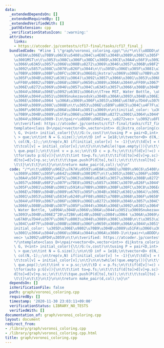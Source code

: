 ```yaml
---
data:
  _extendedDependsOn: []
  _extendedRequiredBy: []
  _extendedVerifiedWith: []
  _pathExtension: cpp
  _verificationStatusIcon: ':warning:'
  attributes:
    links:
    - https://atcoder.jp/contests/cf17-final/tasks/cf17_final_j
  bundledCode: "#line 1 \"graph/voronoi_coloring.cpp\"\n/*\n\t\u8DDD\u96E2\u7A7A\u9593\
    \u4E0A\u306E\u70B9\u96C6\u5408\u304C\u4E0E\u3048\u3089\u308C\u305F\u6642\u306B\
    \u3001MST\n\t\u3053\u308C\u306F\u30DC\u30ED\u30CE\u30A4\u56F3\u3092\u4F5C\u3063\
    \u3066\u63A5\u3057\u3066\u308B\u8272\u3069\u3046\u3057\u306B\u98F2\u307F\u7DE8\
    \u3092\u5857\u308C\u3070\u826F\u3044\n\t\u305D\u306E\u305F\u3081\u306B\u3001\u591A\
    \u70B9\u30B9\u30BF\u30FC\u30C8\u306Edijkstra(\u3069\u306E\u70B9\u304B\u3089\u6765\
    \u305F\u304B\u3082\u6301\u3064)\u3092\u3057\u3066\u3001\u3053\u306E\u5834\u6240\
    \uFF08\u9802\u70B9\u3068\u306F\u9650\u3089\u306A\u3044\uFF09\u3067\u306F\u3069\
    \u306E\u8272\u3069\u3046\u3057\u304C\u63A5\u3057\u3066\u308B\u304B\u307F\u305F\
    \u3044\u306A\u306E\u3092\u6301\u3064\n\tTree MST, Water Bottle, \u899A\u3048\u3066\
    \u306A\u3044\u3051\u3069Snukezavodsk\u304B\u306A\u3093\u304B\u306E2^20\u72B6\u614B\
    \u306E\u3084\u3064 \u306A\u3069\u306F\u3053\u306E\u67A0\u7D44\u307F\u3067\u8003\
    \u3048\u3089\u308C\u308B\n\t\u3053\u306E\u5B9F\u88C5\u304C\u4F7F\u3048\u308B\u3068\
    \u306F\u9650\u3089\u306A\u3044\u3051\u3069\n\n\tinitial_color: \u305D\u306E\u9802\
    \u70B9\u304B\u3089\u51FA\u3066\u304F\u308B\u8272\u3001\u3064\u3044\u3066\u306A\
    \u3044\u306A\u3089-1\n\tpair<\u8DDD\u96E2vec,\u8272vec> \u3092\u8FD4\u3059\n\t\
    \n\tverified: https://atcoder.jp/contests/cf17-final/tasks/cf17_final_j\n*/\n\
    template<class D>\npair<vector<D>,vector<int>> dijkstra_coloring(const vector<vector<pair<int,D>>>&\
    \ G, V<int> initial_color){\t//G:(v,cost)\n\tusing P = pair<D,int>;\n\tpriority_queue<P,vector<P>,greater<P>\
    \ > que;\n\tint N = G.size();\n\n\tD inf = 1e18;\n\tvector<D> d(N,inf);\n\tV<int>\
    \ col(N,-1);;\n\trep(v,N) if(initial_color[v] != -1){\n\t\td[v] = 0;\n\t\tque.push(P(0,v));\n\
    \t\tcol[v] = initial_color[v];\n\t}\n\n\twhile(!que.empty()){\n\t\tP p = que.top();\
    \ que.pop();\n\t\tint v = p.sc;\n\t\tD c = p.fs;\n\t\tif(d[v]!=c) continue;\n\t\
    \tfor(auto p:G[v]){\n\t\t\tint to=p.fs;\n\t\t\tif(d[to]>d[v]+p.sc){\n\t\t\t\t\
    d[to]=d[v]+p.sc;\n\t\t\t\tque.push(P(d[to],to));\n\t\t\t\tcol[to] = col[v];\n\t\
    \t\t}\n\t\t}\n\t}\n\n\treturn make_pair(d,col);\n}\n"
  code: "/*\n\t\u8DDD\u96E2\u7A7A\u9593\u4E0A\u306E\u70B9\u96C6\u5408\u304C\u4E0E\u3048\
    \u3089\u308C\u305F\u6642\u306B\u3001MST\n\t\u3053\u308C\u306F\u30DC\u30ED\u30CE\
    \u30A4\u56F3\u3092\u4F5C\u3063\u3066\u63A5\u3057\u3066\u308B\u8272\u3069\u3046\
    \u3057\u306B\u98F2\u307F\u7DE8\u3092\u5857\u308C\u3070\u826F\u3044\n\t\u305D\u306E\
    \u305F\u3081\u306B\u3001\u591A\u70B9\u30B9\u30BF\u30FC\u30C8\u306Edijkstra(\u3069\
    \u306E\u70B9\u304B\u3089\u6765\u305F\u304B\u3082\u6301\u3064)\u3092\u3057\u3066\
    \u3001\u3053\u306E\u5834\u6240\uFF08\u9802\u70B9\u3068\u306F\u9650\u3089\u306A\
    \u3044\uFF09\u3067\u306F\u3069\u306E\u8272\u3069\u3046\u3057\u304C\u63A5\u3057\
    \u3066\u308B\u304B\u307F\u305F\u3044\u306A\u306E\u3092\u6301\u3064\n\tTree MST,\
    \ Water Bottle, \u899A\u3048\u3066\u306A\u3044\u3051\u3069Snukezavodsk\u304B\u306A\
    \u3093\u304B\u306E2^20\u72B6\u614B\u306E\u3084\u3064 \u306A\u3069\u306F\u3053\u306E\
    \u67A0\u7D44\u307F\u3067\u8003\u3048\u3089\u308C\u308B\n\t\u3053\u306E\u5B9F\u88C5\
    \u304C\u4F7F\u3048\u308B\u3068\u306F\u9650\u3089\u306A\u3044\u3051\u3069\n\n\t\
    initial_color: \u305D\u306E\u9802\u70B9\u304B\u3089\u51FA\u3066\u304F\u308B\u8272\
    \u3001\u3064\u3044\u3066\u306A\u3044\u306A\u3089-1\n\tpair<\u8DDD\u96E2vec,\u8272\
    vec> \u3092\u8FD4\u3059\n\t\n\tverified: https://atcoder.jp/contests/cf17-final/tasks/cf17_final_j\n\
    */\ntemplate<class D>\npair<vector<D>,vector<int>> dijkstra_coloring(const vector<vector<pair<int,D>>>&\
    \ G, V<int> initial_color){\t//G:(v,cost)\n\tusing P = pair<D,int>;\n\tpriority_queue<P,vector<P>,greater<P>\
    \ > que;\n\tint N = G.size();\n\n\tD inf = 1e18;\n\tvector<D> d(N,inf);\n\tV<int>\
    \ col(N,-1);;\n\trep(v,N) if(initial_color[v] != -1){\n\t\td[v] = 0;\n\t\tque.push(P(0,v));\n\
    \t\tcol[v] = initial_color[v];\n\t}\n\n\twhile(!que.empty()){\n\t\tP p = que.top();\
    \ que.pop();\n\t\tint v = p.sc;\n\t\tD c = p.fs;\n\t\tif(d[v]!=c) continue;\n\t\
    \tfor(auto p:G[v]){\n\t\t\tint to=p.fs;\n\t\t\tif(d[to]>d[v]+p.sc){\n\t\t\t\t\
    d[to]=d[v]+p.sc;\n\t\t\t\tque.push(P(d[to],to));\n\t\t\t\tcol[to] = col[v];\n\t\
    \t\t}\n\t\t}\n\t}\n\n\treturn make_pair(d,col);\n}\n"
  dependsOn: []
  isVerificationFile: false
  path: graph/voronoi_coloring.cpp
  requiredBy: []
  timestamp: '2020-11-30 23:03:11+09:00'
  verificationStatus: LIBRARY_NO_TESTS
  verifiedWith: []
documentation_of: graph/voronoi_coloring.cpp
layout: document
redirect_from:
- /library/graph/voronoi_coloring.cpp
- /library/graph/voronoi_coloring.cpp.html
title: graph/voronoi_coloring.cpp
---
```

